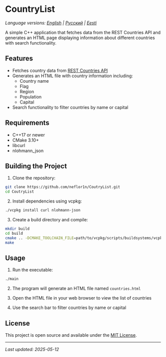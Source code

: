# CountryList

*Language versions: [English](README.md) | [Русский](readme.ru.md) | [Eesti](readme.et.md)*

A simple C++ application that fetches data from the REST Countries API and generates an HTML page displaying information about different countries with search functionality.

## Features

- Fetches country data from [REST Countries API](https://restcountries.com/v3.1/all)
- Generates an HTML file with country information including:
  - Country name
  - Flag
  - Region
  - Population
  - Capital
- Search functionality to filter countries by name or capital

## Requirements

- C++17 or newer
- CMake 3.10+
- libcurl
- nlohmann_json

## Building the Project

1. Clone the repository:
```bash
git clone https://github.com/neflor1n/CoutryList.git
cd CoutryList
```

2. Install dependencies using vcpkg:
```bash
./vcpkg install curl nlohmann-json
```

3. Create a build directory and compile:
```bash
mkdir build
cd build
cmake .. -DCMAKE_TOOLCHAIN_FILE=path/to/vcpkg/scripts/buildsystems/vcpkg.cmake
make
```

## Usage

1. Run the executable:
```bash
./main
```

2. The program will generate an HTML file named `countries.html`

3. Open the HTML file in your web browser to view the list of countries

4. Use the search bar to filter countries by name or capital

## License

This project is open source and available under the [MIT License](LICENSE).

---
*Last updated: 2025-05-12*
